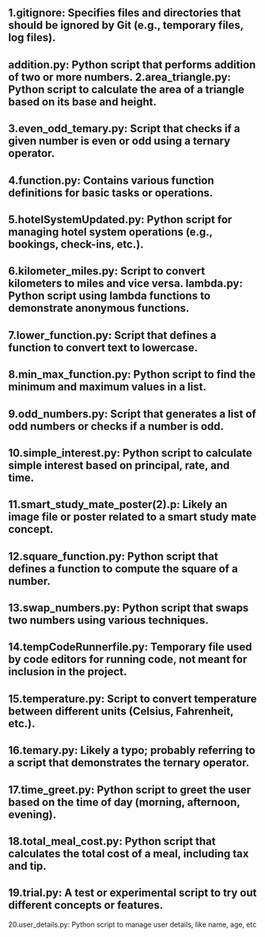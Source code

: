 1.gitignore: Specifies files and directories that should be ignored by Git (e.g., temporary files, log files).
------------------------
addition.py: Python script that performs addition of two or more numbers.
2.area_triangle.py: Python script to calculate the area of a triangle based on its base and height.
------------------------
3.even_odd_temary.py: Script that checks if a given number is even or odd using a ternary operator.
------------------------
4.function.py: Contains various function definitions for basic tasks or operations.
------------------------
5.hotelSystemUpdated.py: Python script for managing hotel system operations (e.g., bookings, check-ins, etc.).
------------------------
6.kilometer_miles.py: Script to convert kilometers to miles and vice versa.
lambda.py: Python script using lambda functions to demonstrate anonymous functions.
------------------------
7.lower_function.py: Script that defines a function to convert text to lowercase.
------------------------
8.min_max_function.py: Python script to find the minimum and maximum values in a list.
------------------------
9.odd_numbers.py: Script that generates a list of odd numbers or checks if a number is odd.
------------------------
10.simple_interest.py: Python script to calculate simple interest based on principal, rate, and time.
------------------------
11.smart_study_mate_poster(2).p: Likely an image file or poster related to a smart study mate concept.
------------------------
12.square_function.py: Python script that defines a function to compute the square of a number.
------------------------
13.swap_numbers.py: Python script that swaps two numbers using various techniques.
------------------------
14.tempCodeRunnerfile.py: Temporary file used by code editors for running code, not meant for inclusion in the project.
------------------------
15.temperature.py: Script to convert temperature between different units (Celsius, Fahrenheit, etc.).
------------------------
16.temary.py: Likely a typo; probably referring to a script that demonstrates the ternary operator.
------------------------
17.time_greet.py: Python script to greet the user based on the time of day (morning, afternoon, evening).
------------------------
18.total_meal_cost.py: Python script that calculates the total cost of a meal, including tax and tip.
------------------------
19.trial.py: A test or experimental script to try out different concepts or features.
------------------------
20.user_details.py: Python script to manage user details, like name, age, etc
